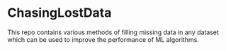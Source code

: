 # ChasingLostData
This repo contains various methods of filling missing data in any dataset which can be used to improve the performance of ML algorithms. 
